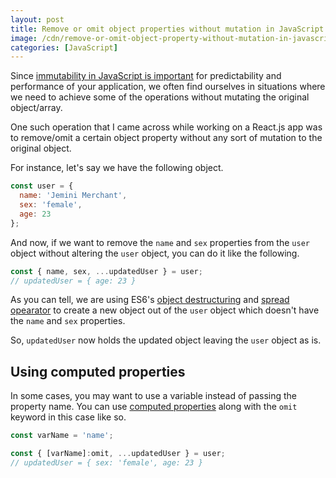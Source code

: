 ```yaml
---
layout: post
title: Remove or omit object properties without mutation in JavaScript
image: /cdn/remove-or-omit-object-property-without-mutation-in-javascript.png
categories: [JavaScript]
---
```


Since [immutability in JavaScript is important](https://stackoverflow.com/a/34385684/1485183) for predictability and performance of your application, we often find ourselves in situations where we need to achieve some of the operations without mutating the original object/array.

One such operation that I came across while working on a React.js app was to remove/omit a certain object property without any sort of mutation to the original object.

For instance, let's say we have the following object.

```js
const user = {
  name: 'Jemini Merchant',
  sex: 'female',
  age: 23
};
```

And now, if we want to remove the `name` and `sex` properties from the `user` object without altering the `user` object, you can do it like the following.

```js
const { name, sex, ...updatedUser } = user;
// updatedUser = { age: 23 }
```

As you can tell, we are using ES6's [object destructuring](https://developer.mozilla.org/en-US/docs/Web/JavaScript/Reference/Operators/Destructuring_assignment) and [spread opearator](https://developer.mozilla.org/en-US/docs/Web/JavaScript/Reference/Operators/Spread_syntax) to create a new object out of the `user` object which doesn't have the `name` and `sex` properties.

So, `updatedUser` now holds the updated object leaving the `user` object as is.

## Using computed properties

In some cases, you may want to use a variable instead of passing the property name. You can use [computed properties](https://developer.mozilla.org/en-US/docs/Web/JavaScript/Reference/Operators/Object_initializer#new_notations_in_ecmascript_2015) along with the `omit` keyword in this case like so.

```js
const varName = 'name';

const { [varName]:omit, ...updatedUser } = user;
// updatedUser = { sex: 'female', age: 23 }
```